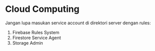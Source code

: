 # Cloud Computing

Jangan lupa masukan service account di direktori server dengan rules:
1. Firebase Rules System
2. Firestore Service Agent
3. Storage Admin
